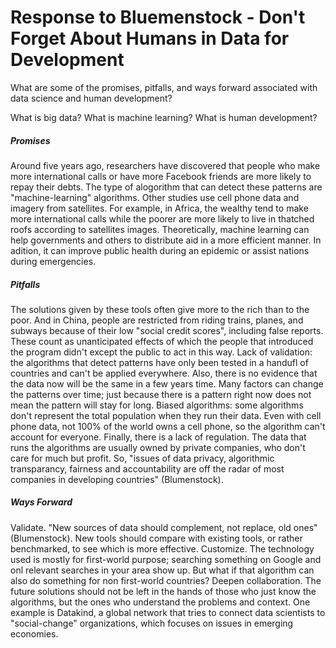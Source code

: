 # Response to Bluemenstock - Don't Forget About Humans in Data for Development

What are some of the promises, pitfalls, and ways forward associated with data science and human development?

What is big data?
What is machine learning?
What is human development?

##### Promises

Around five years ago, researchers have discovered that people who make more international calls or have more Facebook friends are more likely to repay their debts. The type of alogorithm that can detect these patterns are "machine-learning" algorithms. Other studies use cell phone data and imagery from satellites. For example, in Africa, the wealthy tend to make more international calls while the poorer are more likely to live in thatched roofs according to satellites images. Theoretically, machine learning can help governments and others to distribute aid in a more efficient manner. In adition, it can improve public health during an epidemic or assist nations during emergencies. 

##### Pitfalls

The solutions given by these tools often give more to the rich than to the poor. And in China, people are restricted from riding trains, planes, and subways because of their low "social credit scores", including false reports. These count as unanticipated effects of which the people that introduced the program didn't except the public to act in this way. Lack of validation: the algorithms that detect patterns have only been tested in a handufl of countries and can't be applied everywhere. Also, there is no evidence that the data now will be the same in a few years time. Many factors can change the patterns over time; just because there is a pattern right now does not mean the pattern will stay for long. Biased algorithms: some algorithms don't represent the total population when they run their data. Even with cell phone data, not 100% of the world owns a cell phone, so the algorithm can't account for everyone. Finally, there is a lack of regulation. The data that runs the algorithms are usually owned by private companies, who don't care for much but profit. So, "issues of data privacy, algorithmic transparancy, fairness and accountability are off the radar of most companies in developing countries" (Blumenstock).

##### Ways Forward

Validate. "New sources of data should complement, not replace, old ones" (Blumenstock). New tools should compare with existing tools, or rather benchmarked, to see which is more effective. Customize. The technology used is mostly for first-world purpose; searching something on Google and onl relevant searches in your area show up. But what if that algorithm can also do something for non first-world countries? Deepen collaboration. The future solutions should not be left in the hands of those who just know the algorithms, but the ones who understand the problems and context. One example is Datakind, a global network that tries to connect data scientists to "social-change" organizations, which focuses on issues in emerging economies.
